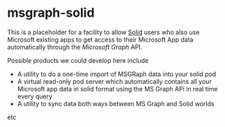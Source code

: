 # msgraph-solid

This is a placeholder for a facility to allow [Solid](https://solidproject.org/) users who also use Microsoft existing apps
to get access to their Microsoft App data automatically through the *Microsoft Graph*
API.

Possible products we could develop here include

- A utility to do a one-time import of MSGRaph data into your solid pod
- A virtual read-only pod server which automatically contains all your Microsoft app data in solid format using the MS Graph APi in real time every query
- A utility to sync data both ways between MS Graph and Solid worlds

etc
